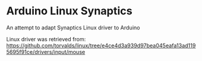 Arduino Linux Synaptics
=========

An attempt to adapt Synaptics Linux driver to Arduino

Linux driver was retrieved from: https://github.com/torvalds/linux/tree/e4ce4d3a939d97bea045eafa13ad1195695f91ce/drivers/input/mouse
